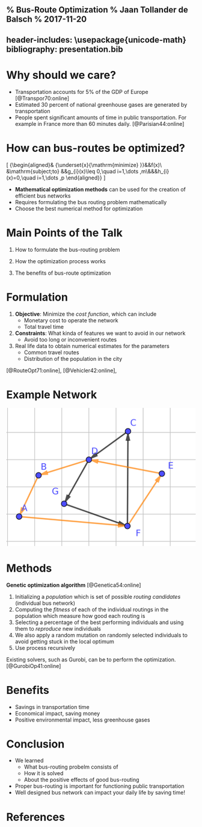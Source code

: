 % Bus-Route Optimization
% Jaan Tollander de Balsch
% 2017-11-20
---
header-includes: \usepackage{unicode-math}
bibliography: presentation.bib
---

# Why should we care?
<!--
My name is Jaan Tollander de Balsch
I study at Applied mathematics and computer science
at Aalto university

Today I would like to talk you about bus route optimization.

-->

- Transportation accounts for 5% of the GDP of Europe [@Transpor70:online]
- Estimated 30 percent of national greenhouse gases are generated by transportation
- People spent significant amounts of time in public transportation. For example in France more than 60 minutes daily. [@Parisian44:online]

<!--
This means that optimizing the routes for vechicles, such as buses, can have large impact for saving time, money and the environment.
-->

# How can bus-routes be optimized?
<!--
mathematical optimization can be used to create efficient bus routings for bus networks. I will tell you about how problem of this kind are formulated and how they can be solved.
-->

\[
{\begin{aligned}&
{\underset{x}{\mathrm{minimize} }}&&f(x)\\
&\mathrm{subject\;to} &&g_{i}(x)\leq 0,\quad i=1,\dots ,m\\&&&h_{i}(x)=0,\quad i=1,\dots ,p
\end{aligned}}
\]

- **Mathematical optimization methods** can be used for the creation of efficient bus networks
- Requires formulating the bus routing problem mathematically
- Choose the best numerical method for optimization


# Main Points of the Talk

<!-- This talk is divided into three part. -->
1) How to formulate the bus-routing problem
<!-- First, we'll talk why bus-route optimization is useful and important.  -->
2) How the optimization process works
<!-- Then we'll move on to the how the optimization works and what kinda of data is needed to obtain real life values for the solution. -->
3) The benefits of bus-route optimization
<!-- Lastly we'll conclude the how bus-route optimization can benefit both, the providers and the customers. -->

# Formulation
<!-- In order to formulate the bus-routing problem we need to define ...  -->
1) **Objective**: Minimize the *cost function*, which can include
    <!-- consists of -->
    - Monetary cost to operate the network
    - Total travel time
    <!-- essentially whatever we define it to be as long as we obtain solutions satisfactory solutions -->
2) **Constraints**: What kinda of features we want to avoid in our network
    - Avoid too long or inconvenient routes
3) Real life data to obtain numerical estimates for the parameters
    - Common travel routes
    - Distribution of the population in the city

[@RouteOpt71:online], [@Vehicler42:online],

# Example Network

![Letters are bus stops and connected arrows are bus-routes](network.png)

# Methods
<!--
Now that we have looked at the the data required to formulate the bus-routing problem, I am going to explain how is the actual optimization is performed. We are going to look at optimization methods and existing solvers ...
-->

<!--
Widely used option to obtains solution to bus-routing problem is to use genetic algorithm, which is optimization technique that borrows its working principles from the process of evolution. The main steps of this algorithm are:
-->

**Genetic optimization algorithm** [@Genetica54:online]

1) Initializing a *population* which is set of possible *routing candidates* (individual bus network)
2) Computing the *fitness* of each of the individual routings in the population which measure how good each routing is
3) Selecting a percentage of the best performing individuals and using them to *reproduce* new individuals
4) We also apply a random mutation on randomly selected individuals to avoid getting stuck in the local optimum
5) Use process recursively

Existing solvers, such as Gurobi, can be to perform the optimization. [@GurobiOp41:online]

# Benefits

<!--
So now that we understand what is required for bus-route optimization and how it can be solved, lets review the benefits of the obtained solutions

- The benefits of using bus-route optimization
- Potential savings in time, money and the environmental impact
-->

- Savings in transportation time
- Economical impact, saving money
- Positive environmental impact, less greenhouse gases


# Conclusion
<!--
Summarize the main points:

Now that we understand what bus-route optimization consists of and how it can be solved and we have looked at the benefits for saving time and money as well as the positive environmental impact we can conclude that bus-route optimization is investment that is well worth it. -->


- We learned
    - What bus-routing probelm consists of
    - How it is solved
    - About the positive effects of good bus-routing
- Proper bus-routing is important for functioning public transportation
- Well designed bus network can impact your daily life by saving time!


<!--
**Return to the story, problem or question:** ...

How much money can be saved, the effects of improving the solution by ...
-->



# References
